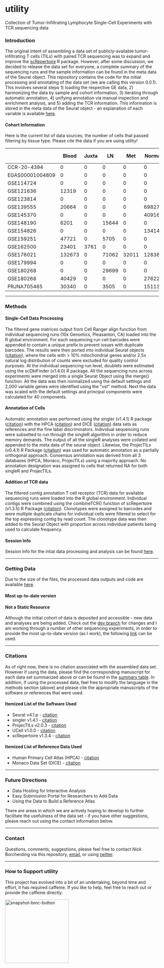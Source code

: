 # utility
Collection of Tumor-Infiltrating Lymphocyte Single-Cell Experiments with TCR sequencing data

### Introduction
The original intent of assembling a data set of publicly-available tumor-infiltrating T cells (TILs) with paired TCR sequencing was to expand 
and improve the [scRepertoire](https://github.com/ncborcherding/scRepertoire) R package. However, after some discussion, we decided to release 
the data set for everyone, a complete summary of the sequencing runs and the sample information can be found in the meta data of the Seurat object. 
This repository contains the code for the initial processing and annotating of the data set (we are calling this version 0.0.1). 
This involves several steps 1) loading the respective GE data, 2) harmonizing the data by sample and cohort information, 
3) iterating through automatic annotation, 4) unifying annotation via manual inspection and enrichment analysis, and 5) adding the TCR information. This information is stored in the meta data of the Seurat object - an explanation of each variable is available [here](https://github.com/ncborcherding/utility/blob/dev/summaryInfo/meta.data.headers.txt).

#### Cohort Information
Here is the current list of data sources, the number of cells that passed filtering by tissue type. Please cite the data if you are using utility!

|             | Blood | Juxta | LN   | Met | Normal | Tumor | Cancer Type | Date Added | Citation |
|-------------|-------|-------|------|-----|---|-------|-------------|------------|----------|
| CCR-20-4394 | 0     | 0     | 0    | 0   |0      | 26760 | Ovarian     | 6/19/21 |[cite](https://clincancerres.aacrjournals.org/content/early/2021/06/10/1078-0432.CCR-20-4394) |
| EGAS00001004809| 0     | 0     | 0    | 0   | 0      | 181667 | Breast      | 3/30/22 |[cite](https://pubmed.ncbi.nlm.nih.gov/33958794/) |
| GSE114724   | 0     | 0     | 0    | 0   | 0      | 27651 | Breast      | 6/19/21 |[cite](https://pubmed.ncbi.nlm.nih.gov/29961579/) |
| GSE121636   | 12319 | 0     | 0    | 0   | 0      | 11436 | Renal       | 6/19/21 |[cite](https://pubmed.ncbi.nlm.nih.gov/33504936/) |
| GSE123814   | 0     | 0     | 0    | 0   |0      | 77496 | Multiple    | 7/4/21 |[cite](https://pubmed.ncbi.nlm.nih.gov/31359002/) |
| GSE139555   | 20664 | 0     | 0    | 0   | 69827  | 83301 | Multiple    | 6/19/21 |[cite](https://pubmed.ncbi.nlm.nih.gov/32103181/) |
| GSE145370   | 0     | 0     | 0    | 0   | 40916  | 66592 | Esophageal  | 6/19/21 |[cite](https://pubmed.ncbi.nlm.nih.gov/33293583/) |
| GSE148190   | 6201  | 0     | 15644| 0   | 0      | 2263  | Melanoma    | 6/19/21 |[cite](https://pubmed.ncbi.nlm.nih.gov/32539073/) |
| GSE154826   | 0     | 0     | 0    | 0   | 13414   | 14491  | Lung    | 9/21/21 |[cite](https://pubmed.ncbi.nlm.nih.gov/34767762/) |
| GSE159251   | 47721 | 0     | 5705 | 0   | 0      | 8355  | Melanoma    | 9/21/21 |[cite](https://pubmed.ncbi.nlm.nih.gov/32539073/) |
| GSE162500   | 23401 | 3761  | 0    | 0   | 0      | 14644 | Lung        | 6/19/21 |[cite](https://pubmed.ncbi.nlm.nih.gov/33514641/) |
| GSE176021   | 132673| 0     | 71062|32011 |128387 | 436608 | Lung      | 8/1/21 |[cite](https://pubmed.ncbi.nlm.nih.gov/34290408/) |
| GSE179994   | 0     | 0     | 0    | 0   |0       | 140915 | Lung      | 3/30/22 |[cite](https://pubmed.ncbi.nlm.nih.gov/35121991/) |
| GSE180268   | 0     | 0     | 29699| 0   | 0      | 23215 | HNSCC      | 9/21/21 |[cite](https://pubmed.ncbi.nlm.nih.gov/34471285/) |
| GSE180268   | 40429 | 0     | 0    | 0   | 27622  | 40429 | Renal      | 3/30/31 |[cite](https://pubmed.ncbi.nlm.nih.gov/35668194/) |
| PRJNA705465 | 30340 | 0     | 3505 | 0   | 15113  | 97966 | Renal      | 9/21/21 |[cite](https://pubmed.ncbi.nlm.nih.gov/33861994/) |

*****
### Methods

#### Single-Cell Data Processing
The filtered gene matrices output from Cell Ranger align function  from individual sequencing runs (10x Genomics, Pleasanton, CA) loaded into the R global environment. For each sequencing run cell barcodes were appended to contain a unique prefix to prevent issues with duplicate barcodes. The results were then ported into individual Seurat objects ([citation](https://pubmed.ncbi.nlm.nih.gov/34062119/)), where the cells with > 10% mitochondrial genes and/or 2.5x natural log distribution of counts were excluded for quality control purposes. At the individual sequencing run level, doublets were estimated using the scDblFinder (v1.4.0) R package. All the sequencing runs across experiments were merged into a single Seurat Object using the merge() function. All the data was then normalized using the default settings and 2,000 variable genes were identified using the "vst" method. Next the data was scaled with the default settings and principal components were calculated for 40 components. 

#### Annotation of Cells

Automatic annotation was performed using the singler (v1.4.1) R package ([citation](https://pubmed.ncbi.nlm.nih.gov/30643263/)) with the HPCA ([citation](https://pubmed.ncbi.nlm.nih.gov/24053356/)) and DICE ([citation](https://pubmed.ncbi.nlm.nih.gov/30449622/)) data sets as references and the fine label discriminators. Individual sequencing runs were subsetted to run through the singleR algorithm in order to reduce memory demands. The output of all the singleR analyses were collated and appended to the meta data of the seurat object. Likewise, the ProjecTILs (v0.4.1) R Package ([citation](https://pubmed.ncbi.nlm.nih.gov/34017005/)) was used for automatic annotation as a partially orthogonal approach. Consensus annotation was derived from all 3 databases (HPCA, Monaco, ProjecTILs) using a majority approach. No annotation designation was assigned to cells that returned NA for both singleR and ProjecTILs. 

#### Addition of TCR data

The filtered contig annotation T cell receptor (TCR) data for available sequencing runs were loaded into the R global environment. Individual contigs were combined using the combineTCR() function of scRepertoire (v1.3.5) R Package ([citation](https://www.ncbi.nlm.nih.gov/pmc/articles/PMC7400693/)). Clonotypes were assigned to barcodes and were multiple duplicate chains for individual cells were filtered to select for the top expressing contig by read count. The clonotype data was then added to the Seurat Object with proportion across individual patients being used to calculate frequency.

#### Session Info

Session Info for the intial data processing and analysis can be found [here](https://github.com/ncborcherding/utility/blob/dev/summaryInfo/sessionInfo.txt).

*****
### Getting Data

Due to the size of the files, the  processed data outputs and code are available [here](https://zenodo.org/record/6325603).

#### Most up-to-date version

#### Not a Static Resource 

Although the initial cohort of data is deposited and accessible - new data and analyses are being added. Check out the [dev branch](https://github.com/ncborcherding/utility/tree/dev) for changes and I am working through a number of other sequencing experiments, in order to provide the most up-to-date version (as I work), the following [link](https://drive.google.com/drive/folders/1Y8fGXIRxIfEk1BiQ4X2MC0CTznkXf_AW?usp=sharing) can be used.

*****
### Citations

As of right now, there is no citation associated with the assembled data set. However if using the data, please find the corresponding manuscript for 
each data set summarized above or can be found in the [summary table](https://github.com/ncborcherding/utility/blob/dev/summaryInfo/cohortSummaryTable.csv). In addition, if using the processed data, feel free to modify the language in the 
methods section (above) and please cite the appropriate manuscripts of the software or references that were used.

#### Itemized List of the Software Used
* Seurat v4.1.p - [citation](https://pubmed.ncbi.nlm.nih.gov/34062119/)  
* singler v1.4.1 - [citation](https://pubmed.ncbi.nlm.nih.gov/30643263/)  
* ProjecTILs v2.0.3 - [citation](https://pubmed.ncbi.nlm.nih.gov/34017005/)
* UCell v1.0.0 - [citation](https://www.sciencedirect.com/science/article/pii/S2001037021002816?via%3Dihub)  
* scRepertoire v1.3.4 - [citation](https://www.ncbi.nlm.nih.gov/pmc/articles/PMC7400693/)  

#### Itemized List of Reference Data Used
* Human Primary Cell Atlas (HPCA) - [citation](https://pubmed.ncbi.nlm.nih.gov/24053356/)  
* Monaco Data Set (DICE) - [citation](https://pubmed.ncbi.nlm.nih.gov/30726743/)  

*****
### Future Directions

* Data Hosting for Interactive Analysis
* Easy Submission Portal for Researchers to Add Data
* Using the Data to Build a Reference Atlas

There are areas in which we are actively hoping to develop to further facilitate the usefulness of the data set - if you have other suggestions, please reach out using the contact information below.

*****
### Contact
Questions, comments, suggestions, please feel free to contact Nick Borcherding via this repository, [email](mailto:ncborch@gmail.com), or using [twitter](https://twitter.com/theHumanBorch). 

******
### How to Support utility
This project has evolved into a bit of an undertaking, beyond time and effort, it has required caffeine. If you like to help, feel free to reach out or provide the caffeine directly:

[<img width="208" alt="snapshot-bmc-button" src="https://user-images.githubusercontent.com/22754118/175768906-2061f309-d038-4a0a-8f5b-5f250bf451cf.png">](https://www.buymeacoffee.com/theHumanBorch)
